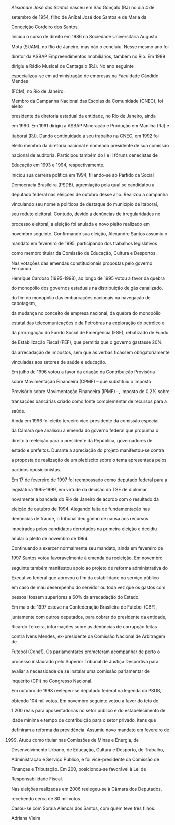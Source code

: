 

*Alexandre José dos Santos* nasceu em São Gonçalo (RJ) no dia 4 de

setembro de 1954, filho de Aníbal José dos Santos e de Maria da

Conceição Cordeiro dos Santos.



Iniciou o curso de direito em 1986 na Sociedade Universitária Augusto

Mota (SUAM), no Rio de Janeiro, mas não o concluiu. Nesse mesmo ano foi

diretor da ASBAP Empreendimentos Imobiliários, também no Rio. Em 1989

dirigiu a Rádio Musical de Cantagalo (RJ). No ano seguinte

especializou-se em administração de empresas na Faculdade Cândido Mendes

(FCM), no Rio de Janeiro.



Membro da Campanha Nacional das Escolas da Comunidade (CNEC), foi eleito

presidente da diretoria estadual da entidade, no Rio de Janeiro, ainda

em 1990. Em 1991 dirigiu a ASBAP Mineração e Produção em Manilha (RJ) e

Itaboraí (RJ). Dando continuidade a seu trabalho na CNEC, em 1992 foi

eleito membro da diretoria nacional e nomeado presidente de sua comissão

nacional de auditoria. Participou também do I e II fóruns cenecistas de

Educação em 1993 e 1994, respectivamente.



Iniciou sua carreira política em 1994, filiando-se ao Partido da Social

Democracia Brasileira (PSDB), agremiação pela qual se candidatou a

deputado federal nas eleições de outubro desse ano. Realizou a campanha

vinculando seu nome a políticos de destaque do município de Itaboraí,

seu reduto eleitoral. Contudo, devido a denúncias de irregularidades no

processo eleitoral, a eleição foi anulada e novo pleito realizado em

novembro seguinte. Confirmando sua eleição, Alexandre Santos assumiu o

mandato em fevereiro de 1995, participando dos trabalhos legislativos

como membro titular da Comissão de Educação, Cultura e Desportos.



Nas votações das emendas constitucionais propostas pelo governo Fernando

Henrique Cardoso (1995-1998), ao longo de 1995 votou a favor da quebra

do monopólio dos governos estaduais na distribuição de gás canalizado,

do fim do monopólio das embarcações nacionais na navegação de cabotagem,

da mudança no conceito de empresa nacional, da quebra do monopólio

estatal das telecomunicações e da Petrobras na exploração do petróleo e

da prorrogação do Fundo Social de Emergência (FSE), rebatizado de Fundo

de Estabilização Fiscal (FEF), que permitia que o governo gastasse 20%

da arrecadação de impostos, sem que as verbas ficassem obrigatoriamente

vinculadas aos setores de saúde e educação.



Em julho de 1996 votou a favor da criação da Contribuição Provisória

sobre Movimentação Financeira (CPMF) – que substituiu o Imposto

Provisório sobre Movimentação Financeira (IPMF) –, imposto de 0,2% sobre

transações bancárias criado como fonte complementar de recursos para a

saúde.



Ainda em 1996 foi eleito terceiro vice-presidente da comissão especial

da Câmara que analisou a emenda do governo federal que propunha o

direito à reeleição para o presidente da República, governadores de

estado e prefeitos. Durante a apreciação do projeto manifestou-se contra

a proposta de realização de um plebiscito sobre o tema apresentada pelos

partidos oposicionistas.



Em 17 de fevereiro de 1997 foi reempossado como deputado federal para a

legislatura 1995-1999, em virtude da decisão do TSE de diplomar

novamente a bancada do Rio de Janeiro de acordo com o resultado da

eleição de outubro de 1994. Alegando falta de fundamentação nas

denúncias de fraude, o tribunal deu ganho de causa aos recursos

impetrados pelos candidatos derrotados na primeira eleição e decidiu

anular o pleito de novembro de 1994.



Continuando a exercer normalmente seu mandato, ainda em fevereiro de

1997 Santos votou favoravelmente à emenda da reeleição. Em novembro

seguinte também manifestou apoio ao projeto de reforma administrativa do

Executivo federal que aprovou o fim da estabilidade no serviço público

em caso de mau desempenho do servidor ou toda vez que os gastos com

pessoal fossem superiores a 60% da arrecadação do Estado.



Em maio de 1997 esteve na Confederação Brasileira de Futebol (CBF),

juntamente com outros deputados, para cobrar do presidente da entidade,

Ricardo Teixeira, informações sobre as denúncias de corrupção feitas

contra Ivens Mendes, ex-presidente da Comissão Nacional de Arbitragem de

Futebol (Conaf). Os parlamentares prometeram acompanhar de perto o

processo instaurado pelo Superior Tribunal de Justiça Desportiva para

avaliar a necessidade de se instalar uma comissão parlamentar de

inquérito (CPI) no Congresso Nacional.



Em outubro de 1998 reelegeu-se deputado federal na legenda do PSDB,

obtendo 104 mil votos. Em novembro seguinte votou a favor do teto de

1.200 reais para aposentadorias no setor público e do estabelecimento de

idade mínima e tempo de contribuição para o setor privado, itens que

definiram a reforma da previdência. Assumiu novo mandato em fevereiro de

1999. Atuou como titular nas Comissões de Minas e Energia, de

Desenvolvimento Urbano, de Educação, Cultura e Desporto, de Trabalho,

Administração e Serviço Público, e foi vice-presidente da Comissão de

Finanças e Tributação. Em 200, posicionou-se favorável à Lei de

Responsabilidade Fiscal.



Nas eleições realizadas em 2006 reelegeu-se à Câmara dos Deputados,

recebendo cerca de 80 mil votos.



Casou-se com Soraia Alencar dos Santos, com quem teve três filhos.



Adriana Vieira



